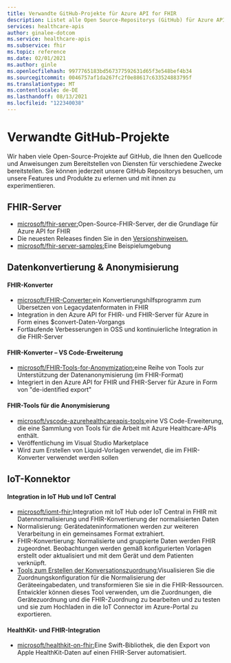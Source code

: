 ```yaml
---
title: Verwandte GitHub-Projekte für Azure API for FHIR
description: Listet alle Open Source-Repositorys (GitHub) für Azure API for FHIR auf.
services: healthcare-apis
author: ginalee-dotcom
ms.service: healthcare-apis
ms.subservice: fhir
ms.topic: reference
ms.date: 02/01/2021
ms.author: ginle
ms.openlocfilehash: 9977765183bd567377592631d65f3e548bef4b34
ms.sourcegitcommit: 0046757af1da267fc2f0e88617c633524883795f
ms.translationtype: MT
ms.contentlocale: de-DE
ms.lasthandoff: 08/13/2021
ms.locfileid: "122340038"
---
```

# <a name="related-github-projects"></a>Verwandte GitHub-Projekte

Wir haben viele Open-Source-Projekte auf GitHub, die Ihnen den Quellcode und Anweisungen zum Bereitstellen von Diensten für verschiedene Zwecke bereitstellen. Sie können jederzeit unsere GitHub Repositorys besuchen, um unsere Features und Produkte zu erlernen und mit ihnen zu experimentieren. 

## <a name="fhir-server"></a>FHIR-Server
* [microsoft/fhir-server:](https://github.com/microsoft/fhir-server/)Open-Source-FHIR-Server, der die Grundlage für Azure API for FHIR
* Die neuesten Releases finden Sie in den [Versionshinweisen.](https://github.com/microsoft/fhir-server/releases)
* [microsoft/fhir-server-samples:](https://github.com/microsoft/fhir-server-samples)Eine Beispielumgebung

## <a name="data-conversion--anonymization"></a>Datenkonvertierung & Anonymisierung

#### <a name="fhir-converter"></a>FHIR-Konverter
* [microsoft/FHIR-Converter:](https://github.com/microsoft/FHIR-Converter)ein Konvertierungshilfsprogramm zum Übersetzen von Legacydatenformaten in FHIR
* Integration in den Azure API for FHIR- und FHIR-Server für Azure in Form eines $convert-Daten-Vorgangs
* Fortlaufende Verbesserungen in OSS und kontinuierliche Integration in die FHIR-Server
 
#### <a name="fhir-converter---vs-code-extension"></a>FHIR-Konverter – VS Code-Erweiterung
* [microsoft/FHIR-Tools-for-Anonymization:](https://github.com/microsoft/FHIR-Tools-for-Anonymization)eine Reihe von Tools zur Unterstützung der Datenanonymisierung (im FHIR-Format)
* Integriert in den Azure API for FHIR und FHIR-Server für Azure in Form von "de-identified export"

#### <a name="fhir-tools-for-anonymization"></a>FHIR-Tools für die Anonymisierung
* [microsoft/vscode-azurehealthcareapis-tools:](https://github.com/microsoft/vscode-azurehealthcareapis-tools)eine VS Code-Erweiterung, die eine Sammlung von Tools für die Arbeit mit Azure Healthcare-APIs enthält.
* Veröffentlichung im Visual Studio Marketplace
* Wird zum Erstellen von Liquid-Vorlagen verwendet, die im FHIR-Konverter verwendet werden sollen

## <a name="iot-connector"></a>IoT-Konnektor

#### <a name="integration-with-iot-hub-and-iot-central"></a>Integration in IoT Hub und IoT Central
* [microsoft/iomt-fhir:](https://github.com/microsoft/iomt-fhir)Integration mit IoT Hub oder IoT Central in FHIR mit Datennormalisierung und FHIR-Konvertierung der normalisierten Daten
* Normalisierung: Gerätedateninformationen werden zur weiteren Verarbeitung in ein gemeinsames Format extrahiert.
* FHIR-Konvertierung: Normalisierte und gruppierte Daten werden FHIR zugeordnet. Beobachtungen werden gemäß konfigurierten Vorlagen erstellt oder aktualisiert und mit dem Gerät und dem Patienten verknüpft.
* [Tools zum Erstellen der Konversationszuordnung:](https://github.com/microsoft/iomt-fhir/tree/master/tools/data-mapper)Visualisieren Sie die Zuordnungskonfiguration für die Normalisierung der Geräteeingabedaten, und transformieren Sie sie in die FHIR-Ressourcen. Entwickler können dieses Tool verwenden, um die Zuordnungen, die Gerätezuordnung und die FHIR-Zuordnung zu bearbeiten und zu testen und sie zum Hochladen in die IoT Connector im Azure-Portal zu exportieren.

#### <a name="healthkit-and-fhir-integration"></a>HealthKit- und FHIR-Integration
* [microsoft/healthkit-on-fhir:](https://github.com/microsoft/healthkit-on-fhir)Eine Swift-Bibliothek, die den Export von Apple HealthKit-Daten auf einen FHIR-Server automatisiert.

 